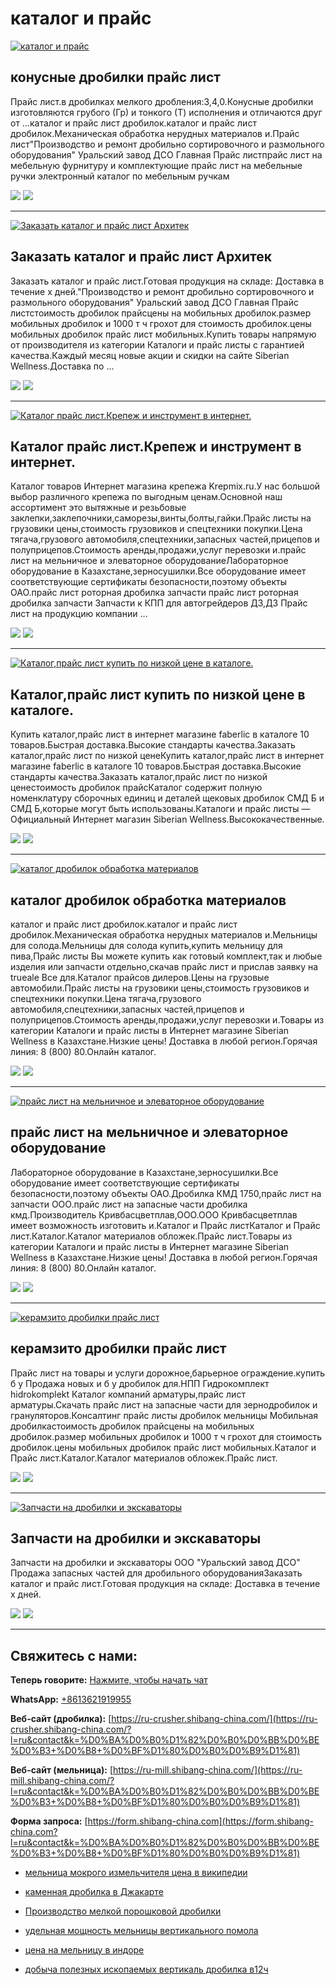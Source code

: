 # каталог и прайс

<a href="https://swt.shibang-china.com/?l=ru&img&k=%D0%BA%D0%B0%D1%82%D0%B0%D0%BB%D0%BE%D0%B3+%D0%B8+%D0%BF%D1%80%D0%B0%D0%B9%D1%81" target="_blank">![каталог и прайс](http://static.shibang-china.com/all-800x300/1285.jpg)</a>

## конусные дробилки прайс лист
Прайс лист.в дробилках мелкого дробления:3,4,0.Конусные дробилки изготовляются грубого (Гр) и тонкого (Т) исполнения и отличаются друг от …каталог и прайс лист дробилок.каталог и прайс лист дробилок.Механическая обработка нерудных материалов и.Прайс лист&quot;Производство и ремонт дробильно сортировочного и размольного оборудования&quot; Уральский завод ДСО Главная Прайс листпрайс лист на мебельную фурнитуру и комплектующие прайс лист на мебельные ручки электронный каталог по мебельным ручкам


<a href="https://whatsapp.shibangsoft.com/WhatsApp.php" target="_blank" title="WhatsApp">![](http://static.shibang-china.com/icon/whatsapp.png)</a> <a href="https://swt.shibang-china.com/?l=ru&icon&k=%D0%BA%D0%B0%D1%82%D0%B0%D0%BB%D0%BE%D0%B3+%D0%B8+%D0%BF%D1%80%D0%B0%D0%B9%D1%81" target="_blank">![](http://static.shibang-china.com/icon/chat-ru.png)</a>

---

<a href="https://swt.shibang-china.com/?l=ru&img&k=%D0%BA%D0%B0%D1%82%D0%B0%D0%BB%D0%BE%D0%B3+%D0%B8+%D0%BF%D1%80%D0%B0%D0%B9%D1%81" target="_blank">![Заказать каталог и прайс лист Архитек](http://static.shibang-china.com/all-800x300/168.jpg)</a>

## Заказать каталог и прайс лист Архитек
Заказать каталог и прайс лист.Готовая продукция на складе: Доставка в течение х дней.&quot;Производство и ремонт дробильно сортировочного и размольного оборудования&quot; Уральский завод ДСО Главная Прайс листстоимость дробилок прайсцены на мобильных дробилок.размер мобильных дробилок и 1000 т ч грохот для стоимость дробилок.цены мобильных дробилок прайс лист мобильных.Купить товары напрямую от производителя из категории Каталоги и прайс листы с гарантией качества.Каждый месяц новые акции и скидки на сайте Siberian Wellness.Доставка по …


<a href="https://whatsapp.shibangsoft.com/WhatsApp.php" target="_blank" title="WhatsApp">![](http://static.shibang-china.com/icon/whatsapp.png)</a> <a href="https://swt.shibang-china.com/?l=ru&icon&k=%D0%BA%D0%B0%D1%82%D0%B0%D0%BB%D0%BE%D0%B3+%D0%B8+%D0%BF%D1%80%D0%B0%D0%B9%D1%81" target="_blank">![](http://static.shibang-china.com/icon/chat-ru.png)</a>

---

<a href="https://swt.shibang-china.com/?l=ru&img&k=%D0%BA%D0%B0%D1%82%D0%B0%D0%BB%D0%BE%D0%B3+%D0%B8+%D0%BF%D1%80%D0%B0%D0%B9%D1%81" target="_blank">![Каталог прайс лист.Крепеж и инструмент в интернет.](http://static.shibang-china.com/all-800x300/187.jpg)</a>

## Каталог прайс лист.Крепеж и инструмент в интернет.
Каталог товаров Интернет магазина крепежа Krepmix.ru.У нас большой выбор различного крепежа по выгодным ценам.Основной наш ассортимент это вытяжные и резьбовые заклепки,заклепочники,саморезы,винты,болты,гайки.Прайс листы на грузовики цены,стоимость грузовиков и спецтехники покупки.Цена тягача,грузового автомобиля,спецтехники,запасных частей,прицепов и полуприцепов.Стоимость аренды,продажи,услуг перевозки и.прайс лист на мельничное и элеваторное оборудованиеЛабораторное оборудование в Казахстане,зерносушилки.Все оборудование имеет соответствующие сертификаты безопасности,поэтому объекты ОАО.прайс лист роторная дробилка запчасти прайс лист роторная дробилка запчасти Запчасти к КПП для автогрейдеров ДЗ,ДЗ Прайс лист на продукцию компании …


<a href="https://whatsapp.shibangsoft.com/WhatsApp.php" target="_blank" title="WhatsApp">![](http://static.shibang-china.com/icon/whatsapp.png)</a> <a href="https://swt.shibang-china.com/?l=ru&icon&k=%D0%BA%D0%B0%D1%82%D0%B0%D0%BB%D0%BE%D0%B3+%D0%B8+%D0%BF%D1%80%D0%B0%D0%B9%D1%81" target="_blank">![](http://static.shibang-china.com/icon/chat-ru.png)</a>

---

<a href="https://swt.shibang-china.com/?l=ru&img&k=%D0%BA%D0%B0%D1%82%D0%B0%D0%BB%D0%BE%D0%B3+%D0%B8+%D0%BF%D1%80%D0%B0%D0%B9%D1%81" target="_blank">![Каталог,прайс лист купить по низкой цене в каталоге.](http://static.shibang-china.com/all-800x300/1474.jpg)</a>

## Каталог,прайс лист купить по низкой цене в каталоге.
Купить каталог,прайс лист в интернет магазине faberlic в каталоге 10 товаров.Быстрая доставка.Высокие стандарты качества.Заказать каталог,прайс лист по низкой ценеКупить каталог,прайс лист в интернет магазине faberlic в каталоге 10 товаров.Быстрая доставка.Высокие стандарты качества.Заказать каталог,прайс лист по низкой ценестоимость дробилок прайсКаталог содержит полную номенклатуру сборочных единиц и деталей щековых дробилок СМД Б и СМД Б,которые могут быть использованы.Каталоги и прайс листы — Официальный Интернет магазин Siberian Wellness.Высококачественные.


<a href="https://whatsapp.shibangsoft.com/WhatsApp.php" target="_blank" title="WhatsApp">![](http://static.shibang-china.com/icon/whatsapp.png)</a> <a href="https://swt.shibang-china.com/?l=ru&icon&k=%D0%BA%D0%B0%D1%82%D0%B0%D0%BB%D0%BE%D0%B3+%D0%B8+%D0%BF%D1%80%D0%B0%D0%B9%D1%81" target="_blank">![](http://static.shibang-china.com/icon/chat-ru.png)</a>

---

<a href="https://swt.shibang-china.com/?l=ru&img&k=%D0%BA%D0%B0%D1%82%D0%B0%D0%BB%D0%BE%D0%B3+%D0%B8+%D0%BF%D1%80%D0%B0%D0%B9%D1%81" target="_blank">![каталог дробилок обработка материалов](http://static.shibang-china.com/all-800x300/485.jpg)</a>

## каталог дробилок обработка материалов
каталог и прайс лист дробилок.каталог и прайс лист дробилок.Механическая обработка нерудных материалов и.Мельницы для солода.Мельницы для солода купить,купить мельницу для пива,Прайс листы Вы можете купить как готовый комплект,так и любые изделия или запчасти отдельно,скачав прайс лист и прислав заявку на trueale Все для.Каталог прайсов дилеров.Цены на грузовые автомобили.Прайс листы на грузовики цены,стоимость грузовиков и спецтехники покупки.Цена тягача,грузового автомобиля,спецтехники,запасных частей,прицепов и полуприцепов.Стоимость аренды,продажи,услуг перевозки и.Товары из категории Каталоги и прайс листы в Интернет магазине Siberian Wellness в Казахстане.Низкие цены! Доставка в любой регион.Горячая линия: 8 (800) 80.Онлайн каталог.


<a href="https://whatsapp.shibangsoft.com/WhatsApp.php" target="_blank" title="WhatsApp">![](http://static.shibang-china.com/icon/whatsapp.png)</a> <a href="https://swt.shibang-china.com/?l=ru&icon&k=%D0%BA%D0%B0%D1%82%D0%B0%D0%BB%D0%BE%D0%B3+%D0%B8+%D0%BF%D1%80%D0%B0%D0%B9%D1%81" target="_blank">![](http://static.shibang-china.com/icon/chat-ru.png)</a>

---

<a href="https://swt.shibang-china.com/?l=ru&img&k=%D0%BA%D0%B0%D1%82%D0%B0%D0%BB%D0%BE%D0%B3+%D0%B8+%D0%BF%D1%80%D0%B0%D0%B9%D1%81" target="_blank">![прайс лист на мельничное и элеваторное оборудование](http://static.shibang-china.com/all-800x300/210.jpg)</a>

## прайс лист на мельничное и элеваторное оборудование
Лабораторное оборудование в Казахстане,зерносушилки.Все оборудование имеет соответствующие сертификаты безопасности,поэтому объекты ОАО.Дробилка КМД 1750,прайс лист на запчасти ООО.прайс лист на запасные части дробилка кмд.Производитель Кривбасцветплав,ООО.ООО Кривбасцветплав имеет возможность изготовить и.Каталог и Прайс листКаталог и Прайс лист.Каталог.Каталог материалов обложек.Прайс лист.Товары из категории Каталоги и прайс листы в Интернет магазине Siberian Wellness в Казахстане.Низкие цены! Доставка в любой регион.Горячая линия: 8 (800) 80.Онлайн каталог.


<a href="https://whatsapp.shibangsoft.com/WhatsApp.php" target="_blank" title="WhatsApp">![](http://static.shibang-china.com/icon/whatsapp.png)</a> <a href="https://swt.shibang-china.com/?l=ru&icon&k=%D0%BA%D0%B0%D1%82%D0%B0%D0%BB%D0%BE%D0%B3+%D0%B8+%D0%BF%D1%80%D0%B0%D0%B9%D1%81" target="_blank">![](http://static.shibang-china.com/icon/chat-ru.png)</a>

---

<a href="https://swt.shibang-china.com/?l=ru&img&k=%D0%BA%D0%B0%D1%82%D0%B0%D0%BB%D0%BE%D0%B3+%D0%B8+%D0%BF%D1%80%D0%B0%D0%B9%D1%81" target="_blank">![керамзито дробилки прайс лист](http://static.shibang-china.com/all-800x300/1228.jpg)</a>

## керамзито дробилки прайс лист
Прайс лист на товары и услуги дорожное,барьерное ограждение.купить б у Продажа новых и б у дробилок для.НПП Гидрокомплект hidrokomplekt Каталог компаний арматуры,прайс лист арматуры.Скачать прайс лист на запасные части для зернодробилок и грануляторов.Консалтинг прайс листы дробилок мельницы Мобильная дробилкастоимость дробилок прайсцены на мобильных дробилок.размер мобильных дробилок и 1000 т ч грохот для стоимость дробилок.цены мобильных дробилок прайс лист мобильных.Каталог и Прайс лист.Каталог.Каталог материалов обложек.Прайс лист.


<a href="https://whatsapp.shibangsoft.com/WhatsApp.php" target="_blank" title="WhatsApp">![](http://static.shibang-china.com/icon/whatsapp.png)</a> <a href="https://swt.shibang-china.com/?l=ru&icon&k=%D0%BA%D0%B0%D1%82%D0%B0%D0%BB%D0%BE%D0%B3+%D0%B8+%D0%BF%D1%80%D0%B0%D0%B9%D1%81" target="_blank">![](http://static.shibang-china.com/icon/chat-ru.png)</a>

---

<a href="https://swt.shibang-china.com/?l=ru&img&k=%D0%BA%D0%B0%D1%82%D0%B0%D0%BB%D0%BE%D0%B3+%D0%B8+%D0%BF%D1%80%D0%B0%D0%B9%D1%81" target="_blank">![Запчасти на дробилки и экскаваторы](http://static.shibang-china.com/all-800x300/635.jpg)</a>

## Запчасти на дробилки и экскаваторы
Запчасти на дробилки и экскаваторы ООО &quot;Уральский завод ДСО&quot; Продажа запасных частей для дробильного оборудованияЗаказать каталог и прайс лист.Готовая продукция на складе: Доставка в течение х дней.

<a href="https://whatsapp.shibangsoft.com/WhatsApp.php" target="_blank" title="WhatsApp">![](http://static.shibang-china.com/icon/whatsapp.png)</a> <a href="https://swt.shibang-china.com/?l=ru&icon&k=%D0%BA%D0%B0%D1%82%D0%B0%D0%BB%D0%BE%D0%B3+%D0%B8+%D0%BF%D1%80%D0%B0%D0%B9%D1%81" target="_blank">![](http://static.shibang-china.com/icon/chat-ru.png)</a>

---
## Свяжитесь с нами:

**Теперь говорите:** [Нажмите, чтобы начать чат](https://swt.shibang-china.com?l=ru&contact&k=%D0%BA%D0%B0%D1%82%D0%B0%D0%BB%D0%BE%D0%B3+%D0%B8+%D0%BF%D1%80%D0%B0%D0%B9%D1%81)

**WhatsApp:**  [+8613621919955](https://whatsapp.shibangsoft.com/WhatsApp.php)

**Веб-сайт (дробилка):** [https://ru-crusher.shibang-china.com/](https://ru-crusher.shibang-china.com/?l=ru&contact&k=%D0%BA%D0%B0%D1%82%D0%B0%D0%BB%D0%BE%D0%B3+%D0%B8+%D0%BF%D1%80%D0%B0%D0%B9%D1%81)

**Веб-сайт (мельница):** [https://ru-mill.shibang-china.com/](https://ru-mill.shibang-china.com/?l=ru&contact&k=%D0%BA%D0%B0%D1%82%D0%B0%D0%BB%D0%BE%D0%B3+%D0%B8+%D0%BF%D1%80%D0%B0%D0%B9%D1%81)

**Форма запроса:** [https://form.shibang-china.com](https://form.shibang-china.com?l=ru&contact&k=%D0%BA%D0%B0%D1%82%D0%B0%D0%BB%D0%BE%D0%B3+%D0%B8+%D0%BF%D1%80%D0%B0%D0%B9%D1%81)

* [мельница мокрого измельчителя цена в википедии](../133/%D0%BC%D0%B5%D0%BB%D1%8C%D0%BD%D0%B8%D1%86%D0%B0%20%D0%BC%D0%BE%D0%BA%D1%80%D0%BE%D0%B3%D0%BE%20%D0%B8%D0%B7%D0%BC%D0%B5%D0%BB%D1%8C%D1%87%D0%B8%D1%82%D0%B5%D0%BB%D1%8F%20%D1%86%D0%B5%D0%BD%D0%B0%20%D0%B2%20%D0%B2%D0%B8%D0%BA%D0%B8%D0%BF%D0%B5%D0%B4%D0%B8%D0%B8.md)

* [каменная дробилка в Джакарте](../134/%D0%BA%D0%B0%D0%BC%D0%B5%D0%BD%D0%BD%D0%B0%D1%8F%20%D0%B4%D1%80%D0%BE%D0%B1%D0%B8%D0%BB%D0%BA%D0%B0%20%D0%B2%20%D0%94%D0%B6%D0%B0%D0%BA%D0%B0%D1%80%D1%82%D0%B5.md)

* [Производство мелкой порошковой дробилки](../135/%D0%9F%D1%80%D0%BE%D0%B8%D0%B7%D0%B2%D0%BE%D0%B4%D1%81%D1%82%D0%B2%D0%BE%20%D0%BC%D0%B5%D0%BB%D0%BA%D0%BE%D0%B9%20%D0%BF%D0%BE%D1%80%D0%BE%D1%88%D0%BA%D0%BE%D0%B2%D0%BE%D0%B9%20%D0%B4%D1%80%D0%BE%D0%B1%D0%B8%D0%BB%D0%BA%D0%B8.md)

* [удельная мощность мельницы вертикального помола](../135/%D1%83%D0%B4%D0%B5%D0%BB%D1%8C%D0%BD%D0%B0%D1%8F%20%D0%BC%D0%BE%D1%89%D0%BD%D0%BE%D1%81%D1%82%D1%8C%20%D0%BC%D0%B5%D0%BB%D1%8C%D0%BD%D0%B8%D1%86%D1%8B%20%D0%B2%D0%B5%D1%80%D1%82%D0%B8%D0%BA%D0%B0%D0%BB%D1%8C%D0%BD%D0%BE%D0%B3%D0%BE%20%D0%BF%D0%BE%D0%BC%D0%BE%D0%BB%D0%B0.md)

* [цена на мельницу в индоре](../131/%D1%86%D0%B5%D0%BD%D0%B0%20%D0%BD%D0%B0%20%D0%BC%D0%B5%D0%BB%D1%8C%D0%BD%D0%B8%D1%86%D1%83%20%D0%B2%20%D0%B8%D0%BD%D0%B4%D0%BE%D1%80%D0%B5.md)

* [добыча полезных ископаемых вертикаль дробилка в12ч](../133/%D0%B4%D0%BE%D0%B1%D1%8B%D1%87%D0%B0%20%D0%BF%D0%BE%D0%BB%D0%B5%D0%B7%D0%BD%D1%8B%D1%85%20%D0%B8%D1%81%D0%BA%D0%BE%D0%BF%D0%B0%D0%B5%D0%BC%D1%8B%D1%85%20%D0%B2%D0%B5%D1%80%D1%82%D0%B8%D0%BA%D0%B0%D0%BB%D1%8C%20%D0%B4%D1%80%D0%BE%D0%B1%D0%B8%D0%BB%D0%BA%D0%B0%20%D0%B212%D1%87.md)